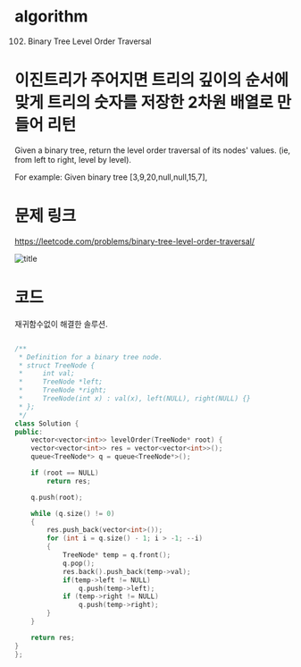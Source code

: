 ﻿# algorithm 
102. Binary Tree Level Order Traversal
  
이진트리가 주어지면 트리의 깊이의 순서에 맞게 트리의 숫자를 저장한 2차원 배열로 만들어 리턴
===================================================================================================  
Given a binary tree, return the level order traversal of its nodes' values. (ie, from left to right, level by level).

For example:
Given binary tree [3,9,20,null,null,15,7],

  
# 문제 링크    
https://leetcode.com/problems/binary-tree-level-order-traversal/


![title](https://github.com/jungmin3834/algorithm/blob/master/image/binary-tree-level-order-traversal.png)

# 코드  
재귀함수없이 해결한 솔루션.   
```cpp

/**
 * Definition for a binary tree node.
 * struct TreeNode {
 *     int val;
 *     TreeNode *left;
 *     TreeNode *right;
 *     TreeNode(int x) : val(x), left(NULL), right(NULL) {}
 * };
 */
class Solution {
public:
    vector<vector<int>> levelOrder(TreeNode* root) {
	vector<vector<int>> res = vector<vector<int>>();
	queue<TreeNode*> q = queue<TreeNode*>();

	if (root == NULL)
		return res;

	q.push(root);

	while (q.size() != 0)
	{
        res.push_back(vector<int>());
		for (int i = q.size() - 1; i > -1; --i)
		{
			TreeNode* temp = q.front();
			q.pop();
			res.back().push_back(temp->val);
			if(temp->left != NULL)
				q.push(temp->left);
			if (temp->right != NULL)
				q.push(temp->right);
		}
	}

	return res;
}
};
```

